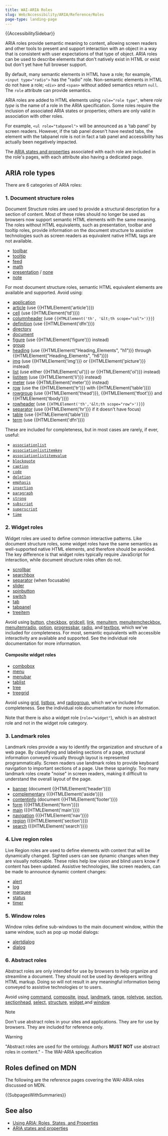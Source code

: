 ```yaml
---
title: WAI-ARIA Roles
slug: Web/Accessibility/ARIA/Reference/Roles
page-type: landing-page
---
```


{{AccessibilitySidebar}}

ARIA roles provide semantic meaning to content, allowing screen readers and other tools to present and support interaction with an object in a way that is consistent with user expectations of that type of object. <abbr>ARIA</abbr> roles can be used to describe elements that don't natively exist in HTML or exist but don't yet have full browser support.

By default, many semantic elements in HTML have a role; for example, `<input type="radio">` has the "radio" role. Non-semantic elements in HTML do not have a role; `<div>` and `<span>` without added semantics return `null`. The `role` attribute can provide semantics.

ARIA roles are added to HTML elements using `role="role type"`, where _role type_ is the name of a role in the ARIA specification. Some roles require the inclusion of associated ARIA states or properties; others are only valid in association with other roles.

For example, `<ul role="tabpanel">` will be announced as a 'tab panel' by screen readers. However, if the tab panel doesn't have nested tabs, the element with the tabpanel role is not in fact a tab panel and accessibility has actually been negatively impacted.

The [ARIA states and properties](/en-US/docs/Web/Accessibility/ARIA/Reference/Attributes) associated with each role are included in the role's pages, with each attribute also having a dedicated page.

## ARIA role types

There are 6 categories of ARIA roles:

### 1. Document structure roles

Document Structure roles are used to provide a structural description for a section of content. Most of these roles should no longer be used as browsers now support semantic HTML elements with the same meaning. The roles without HTML equivalents, such as presentation, toolbar and tooltip roles, provide information on the document structure to assistive technologies such as screen readers as equivalent native HTML tags are not available.

- [toolbar](/en-US/docs/Web/Accessibility/ARIA/Roles/toolbar_role)
- [tooltip](/en-US/docs/Web/Accessibility/ARIA/Roles/tooltip_role)
- [feed](/en-US/docs/Web/Accessibility/ARIA/Roles/feed_role)
- [math](/en-US/docs/Web/Accessibility/ARIA/Roles/math_role)
- [presentation](/en-US/docs/Web/Accessibility/ARIA/Roles/presentation_role) / [none](/en-US/docs/Web/Accessibility/ARIA/Roles/none_role)
- [note](/en-US/docs/Web/Accessibility/ARIA/Roles/note_role)

For most document structure roles, semantic HTML equivalent elements are available and supported. Avoid using:

- [application](/en-US/docs/Web/Accessibility/ARIA/Roles/application_role)
- [article](/en-US/docs/Web/Accessibility/ARIA/Roles/article_role) (use {{HTMLElement('article')}})
- [cell](/en-US/docs/Web/Accessibility/ARIA/Roles/cell_role) (use {{HTMLElement('td')}})
- [columnheader](/en-US/docs/Web/Accessibility/ARIA/Roles/columnheader_role) (use `{{HTMLElement('th', '&lt;th scope="col">')}}`)
- [definition](/en-US/docs/Web/Accessibility/ARIA/Roles/definition_role) (use {{HTMLElement('dfn')}})
- [directory](/en-US/docs/Web/Accessibility/ARIA/Roles/directory_role)
- [document](/en-US/docs/Web/Accessibility/ARIA/Roles/document_role)
- [figure](/en-US/docs/Web/Accessibility/ARIA/Roles/figure_role) (use {{HTMLElement('figure')}} instead)
- [group](/en-US/docs/Web/Accessibility/ARIA/Roles/group_role)
- [heading](/en-US/docs/Web/Accessibility/ARIA/Roles/heading_role) (use {{HTMLElement("Heading_Elements", "h1")}} through {{HTMLElement("Heading_Elements", "h6")}})
- [img](/en-US/docs/Web/Accessibility/ARIA/Roles/img_role) (use {{HTMLElement('img')}} or {{HTMLElement('picture')}} instead)
- [list](/en-US/docs/Web/Accessibility/ARIA/Roles/list_role) (use either {{HTMLElement('ul')}} or {{HTMLElement('ol')}} instead)
- [listitem](/en-US/docs/Web/Accessibility/ARIA/Roles/listitem_role) (use {{HTMLElement('li')}} instead)
- [meter](/en-US/docs/Web/Accessibility/ARIA/Roles/meter_role) (use {{HTMLElement('meter')}} instead)
- [row](/en-US/docs/Web/Accessibility/ARIA/Roles/row_role) (use the {{HTMLElement('tr')}} with {{HTMLElement('table')}})
- [rowgroup](/en-US/docs/Web/Accessibility/ARIA/Roles/rowgroup_role) (use {{HTMLElement('thead')}}, {{HTMLElement('tfoot')}} and {{HTMLElement('tbody')}})
- [rowheader](/en-US/docs/Web/Accessibility/ARIA/Roles/rowheader_role) (use `{{HTMLElement('th','&lt;th scope="row">')}}`)
- [separator](/en-US/docs/Web/Accessibility/ARIA/Roles/separator_role) (use {{HTMLElement('hr')}} if it doesn't have focus)
- [table](/en-US/docs/Web/Accessibility/ARIA/Roles/table_role) (use {{HTMLElement('table')}})
- [term](/en-US/docs/Web/Accessibility/ARIA/Roles/term_role) (use {{HTMLElement('dfn')}})

These are included for completeness, but in most cases are rarely, if ever, useful:

- [`associationlist`](/en-US/docs/Web/Accessibility/ARIA/Roles/structural_roles)
- [`associationlistitemkey`](/en-US/docs/Web/Accessibility/ARIA/Roles/structural_roles)
- [`associationlistitemvalue`](/en-US/docs/Web/Accessibility/ARIA/Roles/structural_roles)
- [`blockquote`](/en-US/docs/Web/Accessibility/ARIA/Roles/structural_roles)
- [`caption`](/en-US/docs/Web/Accessibility/ARIA/Roles/structural_roles)
- [`code`](/en-US/docs/Web/Accessibility/ARIA/Roles/structural_roles)
- [`deletion`](/en-US/docs/Web/Accessibility/ARIA/Roles/structural_roles)
- [`emphasis`](/en-US/docs/Web/Accessibility/ARIA/Roles/structural_roles)
- [`insertion`](/en-US/docs/Web/Accessibility/ARIA/Roles/structural_roles)
- [`paragraph`](/en-US/docs/Web/Accessibility/ARIA/Roles/structural_roles)
- [`strong`](/en-US/docs/Web/Accessibility/ARIA/Roles/structural_roles)
- [`subscript`](/en-US/docs/Web/Accessibility/ARIA/Roles/structural_roles)
- [`superscript`](/en-US/docs/Web/Accessibility/ARIA/Roles/structural_roles)
- [`time`](/en-US/docs/Web/Accessibility/ARIA/Roles/structural_roles)

### 2. Widget roles

Widget roles are used to define common interactive patterns. Like document structure roles, some widget roles have the same semantics as well-supported native HTML elements, and therefore should be avoided. The key difference is that widget roles typically require JavaScript for interaction, while document structure roles often do not.

- [scrollbar](/en-US/docs/Web/Accessibility/ARIA/Roles/scrollbar_role)
- [searchbox](/en-US/docs/Web/Accessibility/ARIA/Roles/searchbox_role)
- [separator](/en-US/docs/Web/Accessibility/ARIA/Roles/separator_role) (when focusable)
- [slider](/en-US/docs/Web/Accessibility/ARIA/Roles/slider_role)
- [spinbutton](/en-US/docs/Web/Accessibility/ARIA/Roles/spinbutton_role)
- [switch](/en-US/docs/Web/Accessibility/ARIA/Roles/switch_role)
- [tab](/en-US/docs/Web/Accessibility/ARIA/Roles/tab_role)
- [tabpanel](/en-US/docs/Web/Accessibility/ARIA/Roles/tabpanel_role)
- [treeitem](/en-US/docs/Web/Accessibility/ARIA/Roles/treeitem_role)

Avoid using [button](/en-US/docs/Web/Accessibility/ARIA/Roles/button_role), [checkbox](/en-US/docs/Web/Accessibility/ARIA/Roles/checkbox_role), [gridcell](/en-US/docs/Web/Accessibility/ARIA/Roles/gridcell_role), [link](/en-US/docs/Web/Accessibility/ARIA/Roles/link_role), [menuitem](/en-US/docs/Web/Accessibility/ARIA/Roles/menuitem_role), [menuitemcheckbox](/en-US/docs/Web/Accessibility/ARIA/Roles/menuitemcheckbox_role), [menuitemradio](/en-US/docs/Web/Accessibility/ARIA/Roles/menuitemradio_role), [option](/en-US/docs/Web/Accessibility/ARIA/Roles/option_role), [progressbar](/en-US/docs/Web/Accessibility/ARIA/Roles/progressbar_role), [radio](/en-US/docs/Web/Accessibility/ARIA/Roles/radio_role), and [textbox](/en-US/docs/Web/Accessibility/ARIA/Roles/textbox_role), which we've included for completeness. For most, semantic equivalents with accessible interactivity are available and supported. See the individual role documentation for more information.

#### Composite widget roles

- [combobox](/en-US/docs/Web/Accessibility/ARIA/Roles/combobox_role)
- [menu](/en-US/docs/Web/Accessibility/ARIA/Roles/menu_role)
- [menubar](/en-US/docs/Web/Accessibility/ARIA/Roles/menubar_role)
- [tablist](/en-US/docs/Web/Accessibility/ARIA/Roles/tablist_role)
- [tree](/en-US/docs/Web/Accessibility/ARIA/Roles/tree_role)
- [treegrid](/en-US/docs/Web/Accessibility/ARIA/Roles/treegrid_role)

Avoid using [grid](/en-US/docs/Web/Accessibility/ARIA/Roles/grid_role), [listbox](/en-US/docs/Web/Accessibility/ARIA/Roles/listbox_role), and [radiogroup](/en-US/docs/Web/Accessibility/ARIA/Roles/radio_role), which we've included for completeness. See the individual role documentation for more information.

Note that there is also a widget role (`role="widget"`), which is an abstract role and not in the widget role category.

### 3. Landmark roles

Landmark roles provide a way to identify the organization and structure of a web page. By classifying and labeling sections of a page, structural information conveyed visually through layout is represented programmatically. Screen readers use landmark roles to provide keyboard navigation to important sections of a page. Use these sparingly. Too many landmark roles create "noise" in screen readers, making it difficult to understand the overall layout of the page.

- [banner](/en-US/docs/Web/Accessibility/ARIA/Roles/banner_role) (document {{HTMLElement('header')}})
- [complementary](/en-US/docs/Web/Accessibility/ARIA/Roles/complementary_role) ({{HTMLElement('aside')}})
- [contentinfo](/en-US/docs/Web/Accessibility/ARIA/Roles/contentinfo_role) (document {{HTMLElement('footer')}})
- [form](/en-US/docs/Web/Accessibility/ARIA/Roles/form_role) ({{HTMLElement('form')}})
- [main](/en-US/docs/Web/Accessibility/ARIA/Roles/main_role) ({{HTMLElement('main')}})
- [navigation](/en-US/docs/Web/Accessibility/ARIA/Roles/navigation_role) ({{HTMLElement('nav')}})
- [region](/en-US/docs/Web/Accessibility/ARIA/Roles/region_role) ({{HTMLElement('section')}})
- [search](/en-US/docs/Web/Accessibility/ARIA/Roles/search_role) ({{HTMLElement('search')}})

### 4. Live region roles

Live Region roles are used to define elements with content that will be dynamically changed. Sighted users can see dynamic changes when they are visually noticeable. These roles help low vision and blind users know if content has been updated. Assistive technologies, like screen readers, can be made to announce dynamic content changes:

- [alert](/en-US/docs/Web/Accessibility/ARIA/Roles/alert_role)
- [log](/en-US/docs/Web/Accessibility/ARIA/Roles/log_role)
- [marquee](/en-US/docs/Web/Accessibility/ARIA/Roles/marquee_role)
- [status](/en-US/docs/Web/Accessibility/ARIA/Roles/status_role)
- [timer](/en-US/docs/Web/Accessibility/ARIA/Roles/timer_role)

### 5. Window roles

Window roles define sub-windows to the main document window, within the same window, such as pop up modal dialogs:

- [alertdialog](/en-US/docs/Web/Accessibility/ARIA/Roles/alertdialog_role)
- [dialog](/en-US/docs/Web/Accessibility/ARIA/Roles/dialog_role)

### 6. Abstract roles

Abstract roles are only intended for use by browsers to help organize and streamline a document. They should not be used by developers writing HTML markup. Doing so will not result in any meaningful information being conveyed to assistive technologies or to users.

Avoid using [command](/en-US/docs/Web/Accessibility/ARIA/Roles/command_role), [composite](/en-US/docs/Web/Accessibility/ARIA/Roles/composite_role), [input](/en-US/docs/Web/Accessibility/ARIA/Roles/input_role), [landmark](/en-US/docs/Web/Accessibility/ARIA/Roles/landmark_role), [range](/en-US/docs/Web/Accessibility/ARIA/Roles/range_role), [roletype](/en-US/docs/Web/Accessibility/ARIA/Roles/roletype_role), [section](/en-US/docs/Web/Accessibility/ARIA/Roles/section_role), [sectionhead](/en-US/docs/Web/Accessibility/ARIA/Roles/sectionhead_role), [select](/en-US/docs/Web/Accessibility/ARIA/Roles/select_role), [structure](/en-US/docs/Web/Accessibility/ARIA/Roles/structure_role), [widget](/en-US/docs/Web/Accessibility/ARIA/Roles/widget_role),and [window](/en-US/docs/Web/Accessibility/ARIA/Roles/window_role).

> [!NOTE]
> Don't use abstract roles in your sites and applications. They are for use by browsers. They are included for reference only.

> [!WARNING]
> "Abstract roles are used for the ontology. Authors **MUST NOT** use abstract roles in content." - The <abbr>WAI-ARIA</abbr> specification

## Roles defined on MDN

The following are the reference pages covering the WAI-ARIA roles discussed on <abbr>MDN</abbr>.

{{SubpagesWithSummaries}}

## See also

- [Using ARIA: Roles, States, and Properties](/en-US/docs/Web/Accessibility/ARIA/Guides/Techniques)
- [ARIA states and properties](/en-US/docs/Web/Accessibility/ARIA/Reference/Attributes)

